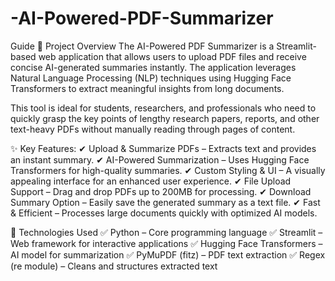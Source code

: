 # -AI-Powered-PDF-Summarizer


Guide
📌 Project Overview
The AI-Powered PDF Summarizer is a Streamlit-based web application that allows users to upload PDF files and receive concise AI-generated summaries instantly. The application leverages Natural Language Processing (NLP) techniques using Hugging Face Transformers to extract meaningful insights from long documents.

This tool is ideal for students, researchers, and professionals who need to quickly grasp the key points of lengthy research papers, reports, and other text-heavy PDFs without manually reading through pages of content.

✨ Key Features:
✔ Upload & Summarize PDFs – Extracts text and provides an instant summary.
✔ AI-Powered Summarization – Uses Hugging Face Transformers for high-quality summaries.
✔ Custom Styling & UI – A visually appealing interface for an enhanced user experience.
✔ File Upload Support – Drag and drop PDFs up to 200MB for processing.
✔ Download Summary Option – Easily save the generated summary as a text file.
✔ Fast & Efficient – Processes large documents quickly with optimized AI models.

🔧 Technologies Used
✅ Python – Core programming language
✅ Streamlit – Web framework for interactive applications
✅ Hugging Face Transformers – AI model for summarization
✅ PyMuPDF (fitz) – PDF text extraction
✅ Regex (re module) – Cleans and structures extracted text

